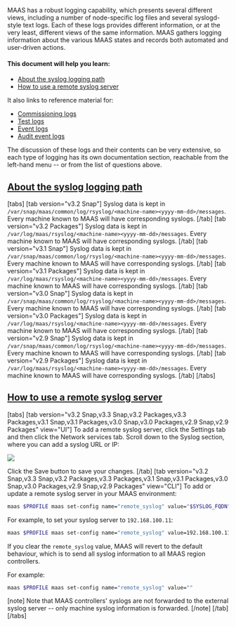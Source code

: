 <!-- "How to work with log files" -->
MAAS has a robust logging capability, which presents several different views, including a number of node-specific log files and several syslogd-style text logs.  Each of these logs provides different information, or at the very least, different views of the same information.  MAAS gathers logging information about the various MAAS states and records both automated and user-driven actions.

#### This document will help you learn:

- [About the syslog logging path](#heading--path)
- [How to use a remote syslog server](#heading--using-a-remote-syslog-server)

It also links to reference material for:

- [Commissioning logs](/t/commissioning-log-reference/5248)
- [Test logs](/t/test-log-reference/5314)
- [Event logs](/t/event-log-reference/5252)
- [Audit event logs](/t/audit-event-log-reference/5256)

The discussion of these logs and their contents can be very extensive, so each type of logging has its own documentation section, reachable from the left-hand menu -- or from the list of questions above.

<a href="#heading--path"><h2 id="heading--path">About the syslog logging path</h2></a>

[tabs]
[tab version="v3.2 Snap"] 
Syslog data is kept in `/var/snap/maas/common/log/rsyslog/<machine-name><yyyy-mm-dd>/messages`. Every machine known to MAAS will have corresponding syslogs.
[/tab]
[tab version="v3.2 Packages"] 
Syslog data is kept in `/var/log/maas/rsyslog/<machine-name><yyyy-mm-dd>/messages`.  Every machine known to MAAS will have corresponding syslogs.
[/tab]
[tab version="v3.1 Snap"] 
Syslog data is kept in `/var/snap/maas/common/log/rsyslog/<machine-name><yyyy-mm-dd>/messages`. Every machine known to MAAS will have corresponding syslogs.
[/tab]
[tab version="v3.1 Packages"] 
Syslog data is kept in `/var/log/maas/rsyslog/<machine-name><yyyy-mm-dd>/messages`.  Every machine known to MAAS will have corresponding syslogs.
[/tab]
[tab version="v3.0 Snap"] 
Syslog data is kept in `/var/snap/maas/common/log/rsyslog/<machine-name><yyyy-mm-dd>/messages`. Every machine known to MAAS will have corresponding syslogs.
[/tab]
[tab version="v3.0 Packages"] 
Syslog data is kept in `/var/log/maas/rsyslog/<machine-name><yyyy-mm-dd>/messages`.  Every machine known to MAAS will have corresponding syslogs.
[/tab]
[tab version="v2.9 Snap"] 
Syslog data is kept in `/var/snap/maas/common/log/rsyslog/<machine-name><yyyy-mm-dd>/messages`. Every machine known to MAAS will have corresponding syslogs.
[/tab]
[tab version="v2.9 Packages"] 
Syslog data is kept in `/var/log/maas/rsyslog/<machine-name><yyyy-mm-dd>/messages`.  Every machine known to MAAS will have corresponding syslogs.
[/tab]
[/tabs]

<a href="#heading--using-a-remote-syslog-server"><h2 id="heading--using-a-remote-syslog-server">How to use a remote syslog server</h2></a>

[tabs]
[tab version="v3.2 Snap,v3.3 Snap,v3.2 Packages,v3.3 Packages,v3.1 Snap,v3.1 Packages,v3.0 Snap,v3.0 Packages,v2.9 Snap,v2.9 Packages" view="UI"] 
To add a remote syslog server, click the Settings tab and then click the Network services tab. Scroll down to the Syslog section, where you can add a syslog URL or IP:

<a href="https://assets.ubuntu.com/v1/e139d4e9-installconfig-syslog__2.6-remote-syslog.png" target = "_blank"><img src="https://assets.ubuntu.com/v1/e139d4e9-installconfig-syslog__2.6-remote-syslog.png"></a>

Click the Save button to save your changes.
[/tab]
[tab version="v3.2 Snap,v3.3 Snap,v3.2 Packages,v3.3 Packages,v3.1 Snap,v3.1 Packages,v3.0 Snap,v3.0 Packages,v2.9 Snap,v2.9 Packages" view="CLI"]
To add or update a remote syslog server in your MAAS environment:

``` bash
maas $PROFILE maas set-config name="remote_syslog" value="$SYSLOG_FQDN"
```

For example, to set your syslog server to `192.168.100.11`:

``` bash
maas $PROFILE maas set-config name="remote_syslog" value=192.168.100.11
```

If you clear the `remote_syslog` value, MAAS will revert to the default behaviour, which is to send all syslog information to all MAAS region controllers.

For example:

``` bash
maas $PROFILE maas set-config name="remote_syslog" value=""
```

[note]
Note that MAAS controllers' syslogs are not forwarded to the external syslog server -- only machine syslog information is forwarded.
[/note]
[/tab]
[/tabs]